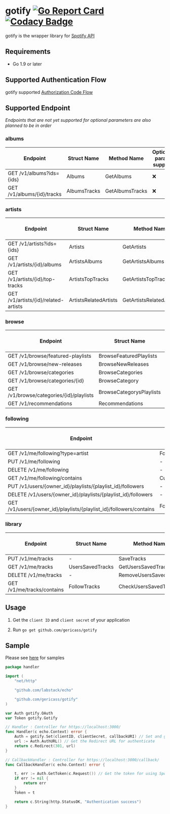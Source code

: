 # gotify [![Go Report Card](https://goreportcard.com/badge/github.com/gericass/gotify)](https://goreportcard.com/report/github.com/gericass/gotify) [![Codacy Badge](https://api.codacy.com/project/badge/Grade/0951a711ac0a4f5fa9309cfdf41d8e9d)](https://www.codacy.com/app/gericass/gotify?utm_source=github.com&utm_medium=referral&utm_content=gericass/gotify&utm_campaign=badger)

gotify is the wrapper library for [Spotify API](https://developer.spotify.com/web-api/)

## Requirements

- Go 1.9 or later

## Supported Authentication Flow

gotify supported [Authorization Code Flow](https://developer.spotify.com/web-api/authorization-guide/#authorization_code_flow)


## Supported Endpoint

*Endpoints that are not yet supported for optional parameters are also planned to be in order*

### albums

| Endpoint                                 | Struct Name               | Method Name               | Optional param support |
|------------------------------------------|---------------------------|---------------------------|------------------------|
| GET /v1/albums?ids={ids}                 | Albums                    | GetAlbums                    | ❌                     |
| GET /v1/albums/{id}/tracks               | AlbumsTracks              | GetAlbumsTracks              | ❌                     |


### artists

| Endpoint                                 | Struct Name               | Method Name                  | Optional param support |
|------------------------------------------|---------------------------|------------------------------|------------------------|
| GET /v1/artists?ids={ids}                | Artists                   | GetArtists                   | no option              |
| GET /v1/artists/{id}/albums              | ArtistsAlbums             | GetArtistsAlbums             | ✅                     |
| GET /v1/artists/{id}/top-tracks          | ArtistsTopTracks          | GetArtistsTopTracks          | no option              |
| GET /v1/artists/{id}/related-artists     | ArtistsRelatedArtists     | GetArtistsRelatedArtists     | no option              |

### browse

| Endpoint                                 | Struct Name               | Method Name                  | Optional param support |
|------------------------------------------|---------------------------|------------------------------|------------------------|
| GET /v1/browse/featured-playlists        | BrowseFeaturedPlaylists   | GetBrowseFeaturedPlaylists   | ❌                     |
| GET /v1/browse/new-releases              | BrowseNewReleases         | GetBrowseNewReleases         | ❌                     |
| GET /v1/browse/categories                | BrowseCategories          | GetBrowseCategories          | ❌                     |
| GET /v1/browse/categories/{id}           | BrowseCategory            | GetBrowseCategory            | ❌                     |
| GET /v1/browse/categories/{id}/playlists | BrowseCategorysPlaylists  | GetBrowseCategorysPlaylists  | ❌                     |
| GET /v1/recommendations                  | Recommendations           | GetRecomendations            | ❌                     |

### following

| Endpoint                                 | Struct Name                   | Method Name                        | Optional param support |
|------------------------------------------|-------------------------------|------------------------------------|------------------------|
| GET /v1/me/following?type=artist         | FollowingArtists              | GetFollowingArtists                | ❌                     |
| PUT /v1/me/following                     | -                             | FollowArtistsOrUsers               | ✅                     |
| DELETE /v1/me/following                  | -                             | UnfollowArtistsOrUsers             | ✅                     |
| GET /v1/me/following/contains            | CurrentFollowsArtistsOrUsers  | GetCurrentFollowsArtistsOrUsers    | ✅                     |
| PUT /v1/users/{owner_id}/playlists/{playlist_id}/followers                  | -                            | FollowPlaylists            | ❌                     |
| DELETE /v1/users/{owner_id}/playlists/{playlist_id}/followers               | -                            | UnFollowPlaylists          | ❌                     |
| GET /v1/users/{owner_id}/playlists/{playlist_id}/followers/contains         | FollowPlaylist               | CheckFollowPlaylist        | ✅                     |


### library

| Endpoint                                 | Struct Name                   | Method Name                        | Optional param support |
|------------------------------------------|-------------------------------|------------------------------------|------------------------|
| PUT /v1/me/tracks                        | -                             | SaveTracks                         | ✅                     |
| GET /v1/me/tracks                        | UsersSavedTracks              | GetUsersSavedTracks                | ❌                     |
| DELETE /v1/me/tracks                     | -                             | RemoveUsersSavedTracks             | ✅                     |
| GET /v1/me/tracks/contains               | FollowTracks                  | CheckUsersSavedTracks              | ✅                     |


## Usage

1. Get the `client ID` and `client secret` of your application

2. Run `go get github.com/gericass/gotify`

## Sample

Please see [here](https://github.com/gericass/gotifySample) for samples

```go
package handler

import (
	"net/http"

	"github.com/labstack/echo"

	"github.com/gericass/gotify"
)

var Auth gotify.OAuth
var Token gotify.Gotify

// Handler : Controller for https://localhost:3000/
func Handler(c echo.Context) error {
	Auth = gotify.Set(clientID, clientSecret, callbackURI) // Set and get the basic data for using Spotify API
	url := Auth.AuthURL() // Get the Redirect URL for authenticate
	return c.Redirect(301, url)
}

// CallbackHandler : Controller for https://localhost:3000/callback/
func CallbackHandler(c echo.Context) error {

	t, err := Auth.GetToken(c.Request()) // Get the token for using Spotify API
	if err != nil {
		return err
	}
	Token = t

	return c.String(http.StatusOK, "Authentication success")
}
```
